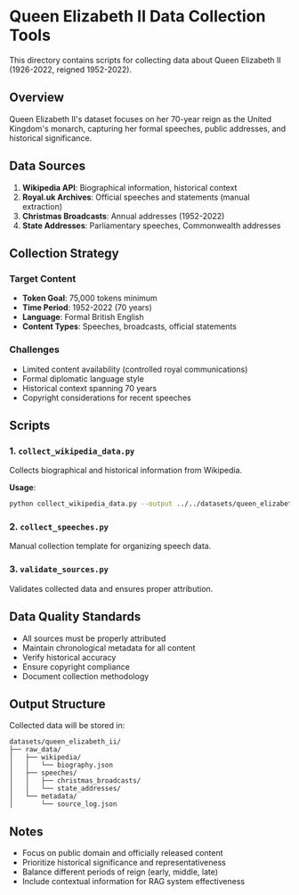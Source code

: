 # Queen Elizabeth II Data Collection Tools

This directory contains scripts for collecting data about Queen Elizabeth II (1926-2022, reigned 1952-2022).

## Overview

Queen Elizabeth II's dataset focuses on her 70-year reign as the United Kingdom's monarch, capturing her formal speeches, public addresses, and historical significance.

## Data Sources

1. **Wikipedia API**: Biographical information, historical context
2. **Royal.uk Archives**: Official speeches and statements (manual extraction)
3. **Christmas Broadcasts**: Annual addresses (1952-2022)
4. **State Addresses**: Parliamentary speeches, Commonwealth addresses

## Collection Strategy

### Target Content
- **Token Goal**: 75,000 tokens minimum
- **Time Period**: 1952-2022 (70 years)
- **Language**: Formal British English
- **Content Types**: Speeches, broadcasts, official statements

### Challenges
- Limited content availability (controlled royal communications)
- Formal diplomatic language style
- Historical context spanning 70 years
- Copyright considerations for recent speeches

## Scripts

### 1. `collect_wikipedia_data.py`
Collects biographical and historical information from Wikipedia.

**Usage**:
```bash
python collect_wikipedia_data.py --output ../../datasets/queen_elizabeth_ii/raw_data/
```

### 2. `collect_speeches.py`
Manual collection template for organizing speech data.

### 3. `validate_sources.py`
Validates collected data and ensures proper attribution.

## Data Quality Standards

- All sources must be properly attributed
- Maintain chronological metadata for all content
- Verify historical accuracy
- Ensure copyright compliance
- Document collection methodology

## Output Structure

Collected data will be stored in:
```
datasets/queen_elizabeth_ii/
├── raw_data/
│   ├── wikipedia/
│   │   └── biography.json
│   ├── speeches/
│   │   ├── christmas_broadcasts/
│   │   └── state_addresses/
│   └── metadata/
│       └── source_log.json
```

## Notes

- Focus on public domain and officially released content
- Prioritize historical significance and representativeness
- Balance different periods of reign (early, middle, late)
- Include contextual information for RAG system effectiveness

